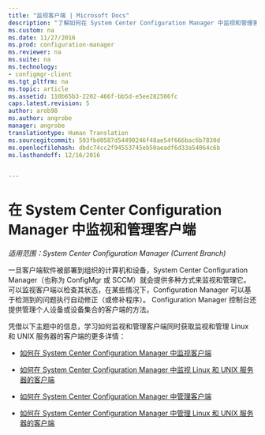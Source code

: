 ```yaml
---
title: "监视客户端 | Microsoft Docs"
description: "了解如何在 System Center Configuration Manager 中监视和管理客户端。"
ms.custom: na
ms.date: 11/27/2016
ms.prod: configuration-manager
ms.reviewer: na
ms.suite: na
ms.technology:
- configmgr-client
ms.tgt_pltfrm: na
ms.topic: article
ms.assetid: 110b65b3-2202-466f-bb5d-e5ee282506fc
caps.latest.revision: 5
author: arob98
ms.author: angrobe
manager: angrobe
translationtype: Human Translation
ms.sourcegitcommit: 593fbd0587d54490246f48ae54f666bac6b7830d
ms.openlocfilehash: dbdc74cc2f94553745eb50aeadf6d33a54064c6b
ms.lasthandoff: 12/16/2016


---
```

# <a name="monitor-and-manage-clients-in-system-center-configuration-manager"></a>在 System Center Configuration Manager 中监视和管理客户端

*适用范围：System Center Configuration Manager (Current Branch)*

一旦客户端软件被部署到组织的计算机和设备，System Center Configuration Manager（也称为 ConfigMgr 或 SCCM）就会提供多种方式来监视和管理它。  可以监视客户端以检查其状态，在某些情况下，Configuration Manager 可以基于检测到的问题执行自动修正（或修补程序）。 Configuration Manager 控制台还提供管理个人设备或设备集合的客户端的方法。  

 凭借以下主题中的信息，学习如何监视和管理客户端同时获取监视和管理 Linux 和 UNIX 服务器的客户端的更多详情：  

-   [如何在 System Center Configuration Manager 中监视客户端](../../../core/clients/manage/monitor-clients.md)  

-   [如何在 System Center Configuration Manager 中监视 Linux 和 UNIX 服务器的客户端](../../../core/clients/manage/monitor-clients-for-linux-and-unix-servers.md)  

-   [如何在 System Center Configuration Manager 中管理客户端](../../../core/clients/manage/manage-clients.md)  

-   [如何在 System Center Configuration Manager 中管理 Linux 和 UNIX 服务器的客户端](../../../core/clients/manage/manage-clients-for-linux-and-unix-servers.md)  

